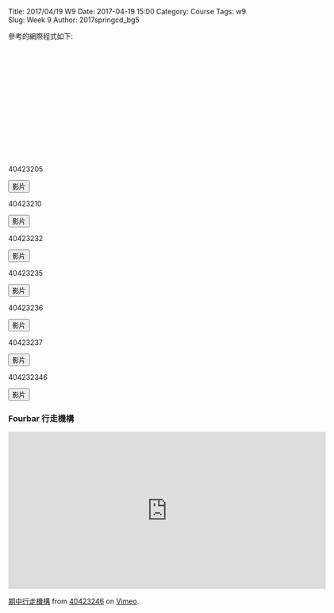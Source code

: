 Title: 2017/04/19 W9
Date: 2017-04-19 15:00
Category: Course
Tags: w9
Slug: Week 9
Author: 2017springcd_bg5

<p>參考的網際程式如下:</p>
<pre class="brush: python">
<!-- 導入 Brython 標準程式庫 -->
 
<script type="text/javascript" src="https://cdn.rawgit.com/brython-dev/brython/master/www/src/brython_dist.js">
</script>
 
<!-- 啟動 Brython -->
 
<script>
window.onload=function(){
brython(1);
}
</script>
 
 <!-- 以下實際利用  Brython 畫四連桿 trace point 路徑-->
 <canvas id="fourbar_40123158" width="600" height="400"></canvas>

<script type="text/python3">
from browser import document as doc
from browser import html
import math
# 準備繪圖畫布
canvas = doc["fourbar_40123158"]
ctx = canvas.getContext("2d")
 
fourbar_data = open("./../40123158/data/midterm1.csv").read()
fourbar_list = fourbar_data.splitlines()
# 以下可以利用 ctx 物件進行畫圖
# 先畫一條直線
ctx.beginPath()
# 設定線的寬度為 1 個單位
ctx.lineWidth = 1
# 利用 transform 將 y 座標反轉, 且 offset canvas.height
# (X scale, X skew, Y skew, Y scale, X offset, Y offset)
# 配合圖形位置進行座標轉換
ctx.transform(1, 0, 0, -1, canvas.width/2+250, canvas.height/2+100)
# 畫出 x 與 y 座標線
# 各座標值放大 3 倍
ratio = 3
ctx.moveTo(0, 0)
ctx.lineTo(-30*ratio, 0)
start_point = fourbar_list[0].split(",")
ctx.moveTo(float(start_point[0])*ratio, float(start_point[1])*ratio)
count = 0
for data in fourbar_list[1:]:
    point = data.split(",")
    #count = count + 1
    #container1 <= str(count) + ":" + point[0] + "," + point[1]
    #container1 <= html.BR()
    ctx.lineTo(float(point[0])*ratio, float(point[1])*ratio)
# 設定顏色為藍色, 也可以使用 "rgb(0, 0, 255)" 字串設定顏色值
ctx.strokeStyle = "blue"
# 實際執行畫線
ctx.stroke()
ctx.closePath()
</script>
</pre>


<p>40423205</p>
<button onClick="lity('https://vimeo.com/213777378')"><span class="glyphicon glyphicon-facetime-video"></span> 影片</button>


<p>40423210</p>
<button onClick="lity('https://vimeo.com/213783714')"><span class="glyphicon glyphicon-facetime-video"></span> 影片</button>


<p>40423232</p>
<button onClick="lity('https://vimeo.com/213777798')"><span class="glyphicon glyphicon-facetime-video"></span> 影片</button>


<p>40423235</p>
<button onClick="lity('https://vimeo.com/213781317')"><span class="glyphicon glyphicon-facetime-video"></span> 影片</button>


<p>40423236</p>
<button onClick="lity('https://vimeo.com/213778990')"><span class="glyphicon glyphicon-facetime-video"></span> 影片</button>


<p>40423237</p>
<button onClick="lity('https://vimeo.com/213787462')"><span class="glyphicon glyphicon-facetime-video"></span> 影片</button>


<p>404232346</p>
<button onClick="lity('https://vimeo.com/213779215')"><span class="glyphicon glyphicon-facetime-video"></span> 影片</button>


<h3>Fourbar 行走機構</h3>
<iframe src="https://player.vimeo.com/video/214771995" width="640" height="317" frameborder="0" webkitallowfullscreen mozallowfullscreen allowfullscreen></iframe>
<p><a href="https://vimeo.com/214771995">期中行走機構</a> from <a href="https://vimeo.com/user60140629">40423246</a> on <a href="https://vimeo.com">Vimeo</a>.</p>